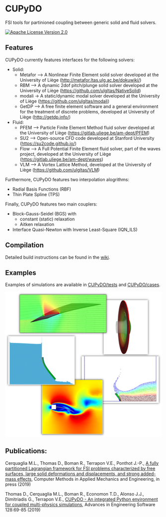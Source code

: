 # CUPyDO
FSI tools for partinioned coupling between generic solid and fluid solvers.

[![Apache License Version 2.0](https://img.shields.io/badge/license-Apache_2.0-green.svg)](LICENSE)

## Features
CUPyDO currently features interfaces for the following solvers:
- Solid:
  - Metafor --> A Nonlinear Finite Element solid solver developed at the University of Liège (http://metafor.ltas.ulg.ac.be/dokuwiki/)
  - RBM --> A dynamic 2dof pitch/plunge solid solver developed at the University of Liège (https://github.com/ulgltas/NativeSolid)
  - modali -> A static/dynamic modal solver developed at the University of Liège (https://github.com/ulgltas/modali)
  - GetDP --> A free finite element software and a general environment for the treatment of discrete problems, developed at University of Liège (http://getdp.info/)
- Fluid:
  - PFEM --> Particle Finite Element Method fluid solver developed at the University of Liège (https://gitlab.uliege.be/am-dept/PFEM)
  - SU2 --> Open-source CFD code developed at Stanford University (https://su2code.github.io/)
  - Flow --> A Full Potential Finite Element fluid solver, part of the waves project, developed at the University of Liège (https://gitlab.uliege.be/am-dept/waves)
  - VLM --> A Vortex Lattice Method, developed at the University of Liège (https://github.com/ulgltas/VLM)

Furthermore, CUPyDO features two interpolation alogrithms:
- Radial Basis Functions (RBF)
- Thin Plate Spline (TPS)

Finally, CUPyDO features two main couplers:
- Block-Gauss-Seidel (BGS) with
  - constant (static) relaxation
  - Aitken relaxation
- Interface Quasi-Newton with Inverse Least-Square (IQN_ILS)

## Compilation
Detailed build instructions can be found in the [wiki](https://github.com/ulgltas/CUPyDO/wiki/Installation).

## Examples
Examples of simulations are available in [CUPyDO/tests](https://github.com/ulgltas/CUPyDO/tree/master/tests) and [CUPyDO/cases](https://github.com/ulgltas/CUPyDO/tree/master/cases).

![Screenshot](/tests/fsi_examples.png)

## Publications:
Cerquaglia M.L., Thomas D., Boman R., Terrapon V.E., Ponthot J.-P., [A fully partitioned Lagrangian framework for FSI problems characterized by free surfaces, large solid deformations and displacements, and strong added-mass effects](https://doi.org/10.1016/j.cma.2019.01.021), Computer Methods in Applied Mechanics and Engineering, in press (2019)

Thomas D., Cerquaglia M.L., Boman R., Economon T.D., Alonso J.J., Dimitriadis G., Terrapon V.E., [CUPyDO - An integrated Python environment for coupled multi-physics simulations](https://doi.org/10.1016/j.advengsoft.2018.05.007), Advances in Engineering Software 128:69-85 (2019)
